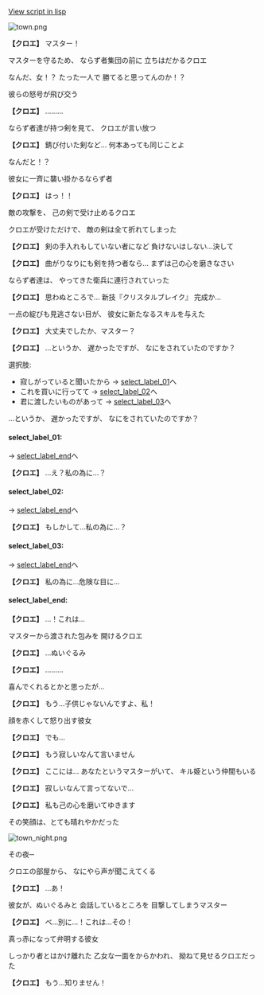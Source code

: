 [View script in lisp](../scripts/10331203.txt)

![town.png](../images/backgrounds/town.png)

**【クロエ】**
マスター！

マスターを守るため、
ならず者集団の前に
立ちはだかるクロエ

なんだ、女！？
たった一人で
勝てると思ってんのか！？

彼らの怒号が飛び交う

**【クロエ】**
………

ならず者達が持つ剣を見て、
クロエが言い放つ

**【クロエ】**
錆び付いた剣など…
何本あっても同じことよ

なんだと！？

彼女に一斉に襲い掛かるならず者

**【クロエ】**
はっ！！

敵の攻撃を、
己の剣で受け止めるクロエ

クロエが受けただけで、
敵の剣は全て折れてしまった

**【クロエ】**
剣の手入れもしていない者になど
負けないはしない…決して

**【クロエ】**
曲がりなりにも剣を持つ者なら…
まずは己の心を磨きなさい

ならず者達は、
やってきた衛兵に連行されていった

**【クロエ】**
思わぬところで…
新技『クリスタルブレイク』
完成か…

一点の綻びも見逃さない目が、
彼女に新たなるスキルを与えた

**【クロエ】**
大丈夫でしたか、マスター？

**【クロエ】**
…というか、
遅かったですが、
なにをされていたのですか？

選択肢:
- 寂しがっていると聞いたから → [select_label_01](#select_label_01)へ
- これを買いに行ってて → [select_label_02](#select_label_02)へ
- 君に渡したいものがあって → [select_label_03](#select_label_03)へ

…というか、
遅かったですが、
なにをされていたのですか？

#### select_label_01:
 → [select_label_end](#select_label_end)へ

**【クロエ】**
…え？私の為に…？

#### select_label_02:
 → [select_label_end](#select_label_end)へ

**【クロエ】**
もしかして…私の為に…？

#### select_label_03:
 → [select_label_end](#select_label_end)へ

**【クロエ】**
私の為に…危険な目に…

#### select_label_end:

**【クロエ】**
…！これは…

マスターから渡された包みを
開けるクロエ

**【クロエ】**
…ぬいぐるみ

**【クロエ】**
………

喜んでくれるとかと思ったが…

**【クロエ】**
もう…子供じゃないんですよ、私！

顔を赤くして怒り出す彼女

**【クロエ】**
でも…

**【クロエ】**
もう寂しいなんて言いません

**【クロエ】**
ここには…
あなたというマスターがいて、
キル姫という仲間もいる

**【クロエ】**
寂しいなんて言ってないで…

**【クロエ】**
私も己の心を磨いてゆきます

その笑顔は、とても晴れやかだった

![town_night.png](../images/backgrounds/town_night.png)

その夜─

クロエの部屋から、
なにやら声が聞こえてくる

**【クロエ】**
…あ！

彼女が、ぬいぐるみと
会話しているところを
目撃してしまうマスター

**【クロエ】**
べ…別に…！これは…その！

真っ赤になって弁明する彼女

しっかり者とはかけ離れた
乙女な一面をからかわれ、
拗ねて見せるクロエだった

**【クロエ】**
もう…知りません！

